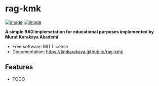 # rag-kmk


[![image](https://img.shields.io/pypi/v/rag-kmk.svg)](https://pypi.python.org/pypi/rag-kmk)
[![image](https://img.shields.io/conda/vn/conda-forge/rag-kmk.svg)](https://anaconda.org/conda-forge/rag-kmk)


**A simple RAG implemetation for educational purposes implemented by Murat Karakaya Akademi**


-   Free software: MIT License
-   Documentation: https://kmkarakaya.github.io/rag-kmk
    

## Features

-   TODO
